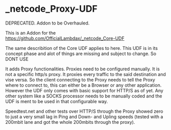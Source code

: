 # _netcode_Proxy-UDF

DEPRECATED. Addon to be Overhauled.

This is an Addon for the https://github.com/OfficialLambdax/_netcode_Core-UDF

The same describition of the Core UDF applies to here. This UDF is in its concept phase and alot of things are missing and subject to change. So DONT USE

It adds Proxy functionalities. Proxies need to be configured manually. It is not a specific http/s proxy. It proxies every traffic to the said destination and vise versa. So the client connecting to the Proxy needs to tell the Proxy where to connect to, this can either be a Browser or any other application. However the UDF only comes with basic support for HTTP/S as of yet. Any other system like a SOCKS processor needs to be manually coded and the UDF is ment to be used in that configurable way.

Speedtest.net and other tests over HTTP/S through the Proxy showed zero to just a very small lag in Ping and Down- and Upling speeds (tested with a 200mbit lane and got the whole 200mbits through the proxy).
